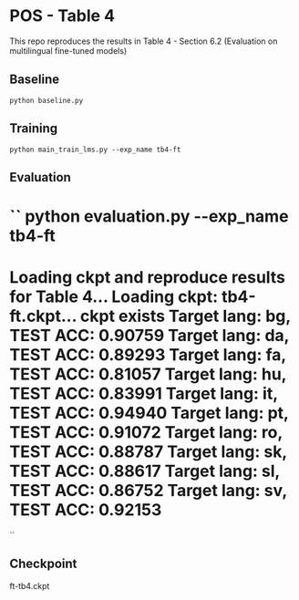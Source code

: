 # POS - Table 4

This repo reproduces the results in Table 4 - Section 6.2 (Evaluation on multilingual fine-tuned models)

## Baseline
``
python baseline.py
``

## Training
``
python main_train_lms.py --exp_name tb4-ft
``

## Evaluation
``
python evaluation.py --exp_name tb4-ft
=============================================
Loading ckpt and reproduce results for Table 4...
Loading ckpt: tb4-ft.ckpt...
ckpt exists
Target lang: bg, TEST ACC: 0.90759
Target lang: da, TEST ACC: 0.89293
Target lang: fa, TEST ACC: 0.81057
Target lang: hu, TEST ACC: 0.83991
Target lang: it, TEST ACC: 0.94940
Target lang: pt, TEST ACC: 0.91072
Target lang: ro, TEST ACC: 0.88787
Target lang: sk, TEST ACC: 0.88617
Target lang: sl, TEST ACC: 0.86752
Target lang: sv, TEST ACC: 0.92153
=============================================
``

## Checkpoint
ft-tb4.ckpt